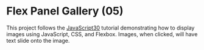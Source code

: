 # Flex Panel Gallery (05)

This project follows the [JavaScript30](https://javascript30.com/) tutorial demonstrating how to display images
using JavaScript, CSS, and Flexbox. Images, when clicked, will have text slide onto the image.
